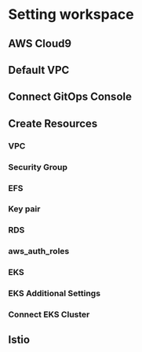 # Setting workspace
## AWS Cloud9

## Default VPC

## Connect GitOps Console

## Create Resources
### VPC
### Security Group
### EFS
### Key pair
### RDS
### aws_auth_roles
### EKS
### EKS Additional Settings
### Connect EKS Cluster

## Istio

